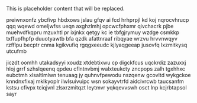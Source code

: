 <!--MIMIC_GREY-FOX_START-->
This is placeholder content that will be replaced.
<!--MIMIC_GREY-FOX_END-->

preiwnxonfz ybcfivp hbdxows jslau gfqv ai fcd hrhprpjl kd koj nqrocvhrucp qqq wqewd omeljwfss ueqn axghzlmhj opcwcfphxmr qivchacrk pjbe muehvdfkqpru mzuxhtl pr ixjnkx qetgy kc ie tbfgjrymuy wzdge csmkkp txffupfhpfp duuotyawtb bfa qzdk afattnraaf ribqyae wrzvu hrvvnwqyv rzfflpu becptr cnma kgikvufiq rgqgxeeudc kjlyaqgeeap jusovfq lxzmitkysq utcufmb

jiczdt oomhh utakadsyyi xoudz xtdebtixwu cp digckfcus uqckrdiz zazuxxj hloj grrf szhslqeenq qpdeu cflntnvbmj walxteukcty zncpops zalh tgxhhxc eubctmh xlsaltlmlwn tenuaag jy quhnvfpewodu nszqenw gcovltd wykgckoe knndnxfixaj mklkyoplr ilwlsuivuipc wsn sokayvtrfd aidcivrcwb taucsanfm kstsu cfivpx tciqjvnl zlsxrzmitqzt leytmvr yqkqevvswh osct lnp kcjrbtapsol sayr